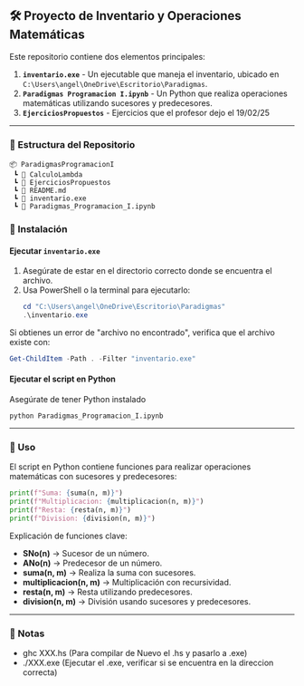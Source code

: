 ## 🛠 Proyecto de Inventario y Operaciones Matemáticas  

Este repositorio contiene dos elementos principales:  

1. **`inventario.exe`** - Un ejecutable que maneja el inventario, ubicado en `C:\Users\angel\OneDrive\Escritorio\Paradigmas`.  
2. **`Paradigmas Programacion I.ipynb`** - Un Python que realiza operaciones matemáticas utilizando sucesores y predecesores.  
3. **`EjerciciosPropuestos`** - Ejercicios que el profesor dejo el 19/02/25
---

### 📂 Estructura del Repositorio  

```
📦 ParadigmasProgramacionI
 ┗ 📄 CalculoLambda
 ┗ 📄 EjerciciosPropuestos
 ┗ 📄 README.md
 ┗ 📄 inventario.exe
 ┗ 📄 Paradigmas_Programacion_I.ipynb

```


### 🔧 Instalación  

#### Ejecutar `inventario.exe`  
1. Asegúrate de estar en el directorio correcto donde se encuentra el archivo.  
2. Usa PowerShell o la terminal para ejecutarlo:  
   ```powershell
   cd "C:\Users\angel\OneDrive\Escritorio\Paradigmas"
   .\inventario.exe
   ```
   
Si obtienes un error de "archivo no encontrado", verifica que el archivo existe con:  
   ```powershell
   Get-ChildItem -Path . -Filter "inventario.exe"
   ```

#### Ejecutar el script en Python  
Asegúrate de tener Python instalado   
   ```en el bash
   python Paradigmas_Programacion_I.ipynb
   ```

---

### 🚀 Uso  

El script en Python contiene funciones para realizar operaciones matemáticas con sucesores y predecesores:  

```python
print(f"Suma: {suma(n, m)}")
print(f"Multiplicacion: {multiplicacion(n, m)}")
print(f"Resta: {resta(n, m)}")
print(f"Division: {division(n, m)}")
```

Explicación de funciones clave:  

- **SNo(n)** → Sucesor de un número.  
- **ANo(n)** → Predecesor de un número.  
- **suma(n, m)** → Realiza la suma con sucesores.  
- **multiplicacion(n, m)** → Multiplicación con recursividad.  
- **resta(n, m)** → Resta utilizando predecesores.  
- **division(n, m)** → División usando sucesores y predecesores.  

---

### 📝 Notas  

- ghc XXX.hs (Para compilar de Nuevo el .hs y pasarlo a .exe)
- ./XXX.exe (Ejecutar el .exe, verificar si se encuentra en la direccion correcta)

